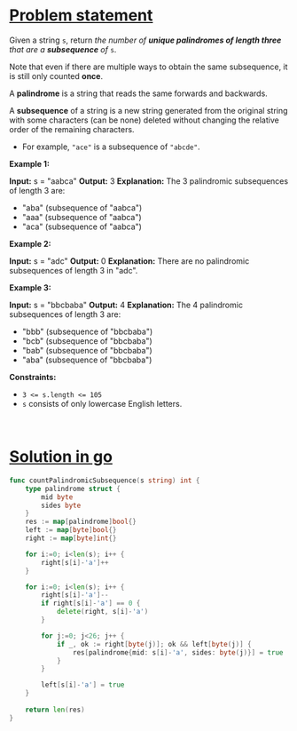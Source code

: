 # [Problem statement](https://leetcode.com/problems/unique-length-3-palindromic-subsequences)

Given a string `s`, return _the number of **unique palindromes of length three** that are a **subsequence** of_ `s`.

Note that even if there are multiple ways to obtain the same subsequence, it is still only counted **once**.

A **palindrome** is a string that reads the same forwards and backwards.

A **subsequence** of a string is a new string generated from the original string with some characters (can be none) deleted without changing the relative order of the remaining characters.

* For example, `"ace"` is a subsequence of `"abcde"`.

**Example 1:**


**Input:** s = "aabca"
**Output:** 3
**Explanation:** The 3 palindromic subsequences of length 3 are:
- "aba" (subsequence of "aabca")
- "aaa" (subsequence of "aabca")
- "aca" (subsequence of "aabca")

**Example 2:**


**Input:** s = "adc"
**Output:** 0
**Explanation:** There are no palindromic subsequences of length 3 in "adc".

**Example 3:**


**Input:** s = "bbcbaba"
**Output:** 4
**Explanation:** The 4 palindromic subsequences of length 3 are:
- "bbb" (subsequence of "bbcbaba")
- "bcb" (subsequence of "bbcbaba")
- "bab" (subsequence of "bbcbaba")
- "aba" (subsequence of "bbcbaba")

**Constraints:**

* `3 <= s.length <= 105`
* `s` consists of only lowercase English letters.

<br />

# [Solution in go](https://leetcode.com/submissions/detail/1142379339/)

```go
func countPalindromicSubsequence(s string) int {
    type palindrome struct {
        mid byte
        sides byte
    }
    res := map[palindrome]bool{}
    left := map[byte]bool{}
    right := map[byte]int{}

    for i:=0; i<len(s); i++ {
        right[s[i]-'a']++
    }

    for i:=0; i<len(s); i++ {
        right[s[i]-'a']--
        if right[s[i]-'a'] == 0 {
            delete(right, s[i]-'a')
        }

        for j:=0; j<26; j++ {
            if _, ok := right[byte(j)]; ok && left[byte(j)] {
                res[palindrome{mid: s[i]-'a', sides: byte(j)}] = true
            }
        }

        left[s[i]-'a'] = true
    }
    
    return len(res)
}
```